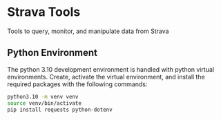 # Strava Tools

Tools to query, monitor, and manipulate data from Strava

## Python Environment

The python 3.10 development environment is handled with python virtual environments.
Create, activate the virtual environment, and install the required packages with the following commands:

```bash
python3.10 -m venv venv
source venv/bin/activate
pip install requests python-dotenv
```
